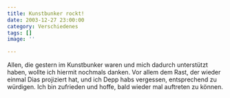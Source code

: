 ```yaml
---
title: Kunstbunker rockt!
date: 2003-12-27 23:00:00
category: Verschiedenes
tags: []
image: ''

---
```


Allen, die gestern im Kunstbunker waren und mich dadurch unterstützt haben, wollte ich hiermit nochmals danken. Vor allem dem Rast, der wieder einmal Dias projiziert hat, und ich Depp habs vergessen, entsprechend zu würdigen. Ich bin zufrieden und hoffe, bald wieder mal auftreten zu können.
